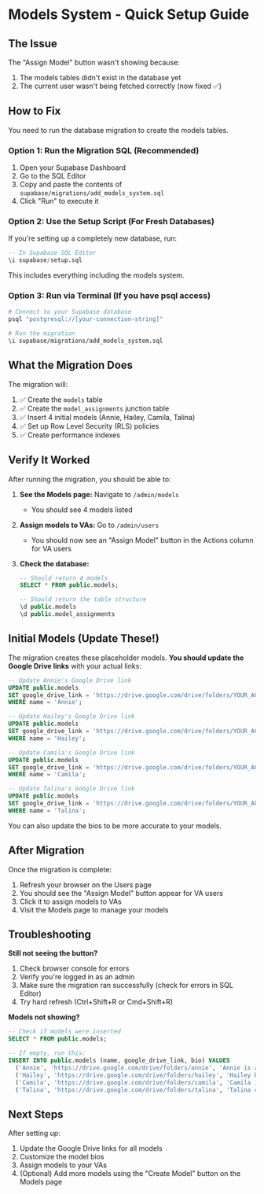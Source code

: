 # Models System - Quick Setup Guide

## The Issue

The "Assign Model" button wasn't showing because:
1. The models tables didn't exist in the database yet
2. The current user wasn't being fetched correctly (now fixed ✅)

## How to Fix

You need to run the database migration to create the models tables.

### Option 1: Run the Migration SQL (Recommended)

1. Open your Supabase Dashboard
2. Go to the SQL Editor
3. Copy and paste the contents of `supabase/migrations/add_models_system.sql`
4. Click "Run" to execute it

### Option 2: Use the Setup Script (For Fresh Databases)

If you're setting up a completely new database, run:
```sql
-- In Supabase SQL Editor
\i supabase/setup.sql
```

This includes everything including the models system.

### Option 3: Run via Terminal (If you have psql access)

```bash
# Connect to your Supabase database
psql "postgresql://[your-connection-string]"

# Run the migration
\i supabase/migrations/add_models_system.sql
```

## What the Migration Does

The migration will:
1. ✅ Create the `models` table
2. ✅ Create the `model_assignments` junction table  
3. ✅ Insert 4 initial models (Annie, Hailey, Camila, Talina)
4. ✅ Set up Row Level Security (RLS) policies
5. ✅ Create performance indexes

## Verify It Worked

After running the migration, you should be able to:

1. **See the Models page:** Navigate to `/admin/models`
   - You should see 4 models listed
   
2. **Assign models to VAs:** Go to `/admin/users`
   - You should now see an "Assign Model" button in the Actions column for VA users
   
3. **Check the database:**
   ```sql
   -- Should return 4 models
   SELECT * FROM public.models;
   
   -- Should return the table structure
   \d public.models
   \d public.model_assignments
   ```

## Initial Models (Update These!)

The migration creates these placeholder models. **You should update the Google Drive links** with your actual links:

```sql
-- Update Annie's Google Drive link
UPDATE public.models 
SET google_drive_link = 'https://drive.google.com/drive/folders/YOUR_ACTUAL_FOLDER_ID'
WHERE name = 'Annie';

-- Update Hailey's Google Drive link
UPDATE public.models 
SET google_drive_link = 'https://drive.google.com/drive/folders/YOUR_ACTUAL_FOLDER_ID'
WHERE name = 'Hailey';

-- Update Camila's Google Drive link
UPDATE public.models 
SET google_drive_link = 'https://drive.google.com/drive/folders/YOUR_ACTUAL_FOLDER_ID'
WHERE name = 'Camila';

-- Update Talina's Google Drive link
UPDATE public.models 
SET google_drive_link = 'https://drive.google.com/drive/folders/YOUR_ACTUAL_FOLDER_ID'
WHERE name = 'Talina';
```

You can also update the bios to be more accurate to your models.

## After Migration

Once the migration is complete:

1. Refresh your browser on the Users page
2. You should see the "Assign Model" button appear for VA users
3. Click it to assign models to VAs
4. Visit the Models page to manage your models

## Troubleshooting

**Still not seeing the button?**
1. Check browser console for errors
2. Verify you're logged in as an admin
3. Make sure the migration ran successfully (check for errors in SQL Editor)
4. Try hard refresh (Ctrl+Shift+R or Cmd+Shift+R)

**Models not showing?**
```sql
-- Check if models were inserted
SELECT * FROM public.models;

-- If empty, run this:
INSERT INTO public.models (name, google_drive_link, bio) VALUES
  ('Annie', 'https://drive.google.com/drive/folders/annie', 'Annie is a talented model known for her stunning photoshoots and vibrant personality.'),
  ('Hailey', 'https://drive.google.com/drive/folders/hailey', 'Hailey brings elegance and grace to every project she works on.'),
  ('Camila', 'https://drive.google.com/drive/folders/camila', 'Camila is known for her versatile looks and professional approach to modeling.'),
  ('Talina', 'https://drive.google.com/drive/folders/talina', 'Talina combines natural beauty with a strong social media presence.');
```

## Next Steps

After setting up:
1. Update the Google Drive links for all models
2. Customize the model bios
3. Assign models to your VAs
4. (Optional) Add more models using the "Create Model" button on the Models page


